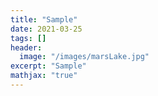 ```yaml
---
title: "Sample"
date: 2021-03-25
tags: []
header: 
  image: "/images/marsLake.jpg"
excerpt: "Sample"
mathjax: "true"
---
```

